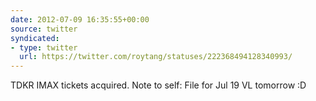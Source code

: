 ```yaml
---
date: 2012-07-09 16:35:55+00:00
source: twitter
syndicated:
- type: twitter
  url: https://twitter.com/roytang/statuses/222368494128340993/
---
```


TDKR IMAX tickets acquired. Note to self: File for Jul 19 VL tomorrow :D